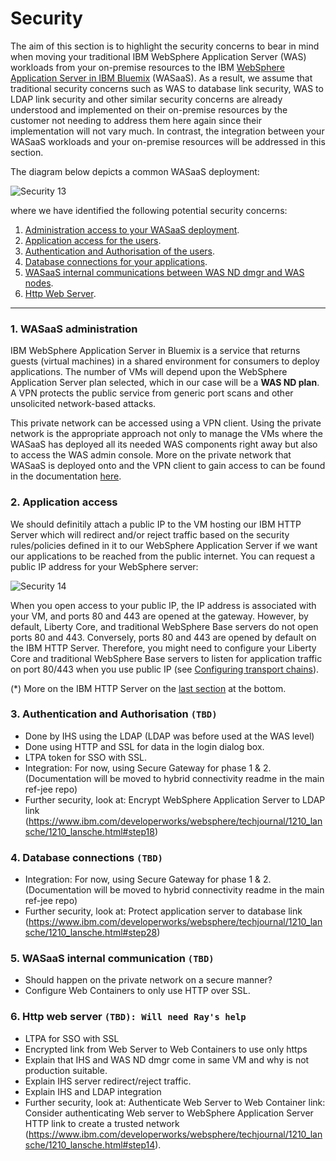 # Security

The aim of this section is to highlight the security concerns to bear in mind when moving your traditional IBM WebSphere Application Server (WAS) workloads from your on-premise resources to the IBM [WebSphere Application Server in IBM Bluemix](https://console.bluemix.net/docs/services/ApplicationServeronCloud/index.html#getting_started) (WASaaS). As a result, we assume that traditional security concerns such as WAS to database link security, WAS to LDAP link security and other similar security concerns are already understood and implemented on their on-premise resources by the customer not needing to address them here again since their implementation will not vary much. In contrast, the integration between your WASaaS workloads and your on-premise resources will be addressed in this section.

The diagram below depicts a common WASaaS deployment:

![Security 13](https://github.com/ibm-cloud-architecture/refarch-jee/raw/master/static/imgs/Security/Security13.png)

where we have identified the following potential security concerns:
 
1. [Administration access to your WASaaS deployment](#1-wasaas-administration).
2. [Application access for the users](#2-application-access).
3. [Authentication and Authorisation of the users](#3-authentication-and-authorisation).
4. [Database connections for your applications](#4-database-connections).
5. [WASaaS internal communications between WAS ND dmgr and WAS nodes](#5-wasaas-internal-communication).
6. [Http Web Server](#6-http-web-server).

---------------------------------------------------

### 1. WASaaS administration

IBM WebSphere Application Server in Bluemix is a service that returns guests (virtual machines) in a shared environment for consumers to deploy applications. The number of VMs will depend upon the WebSphere Application Server plan selected, which in our case will be a **WAS ND plan**. A VPN protects the public service from generic port scans and other unsolicited network-based attacks.

This private network can be accessed using a VPN client. Using the private network is the appropriate approach not only to manage the VMs where the WASaaS has deployed all its needed WAS components right away but also to access the WAS admin console. More on the private network that WASaaS is deployed onto and the VPN client to gain access to can be found in the documentation [here](https://console.bluemix.net/docs/services/ApplicationServeronCloud/networkEnvironment.html#networkEnvironment).

### 2. Application access

We should definitily attach a public IP to the VM hosting our IBM HTTP Server which will redirect and/or reject traffic based on the security rules/policies defined in it to our WebSphere Application Server if we want our applications to be reached from the public internet. You can request a public IP address for your WebSphere server:

![Security 14](https://github.com/ibm-cloud-architecture/refarch-jee/raw/master/static/imgs/Security/Security14.png)

When you open access to your public IP, the IP address is associated with your VM, and ports 80 and 443 are opened at the gateway. However, by default, Liberty Core, and traditional WebSphere Base servers do not open ports 80 and 443. Conversely, ports 80 and 443 are opened by default on the IBM HTTP Server. Therefore, you might need to configure your Liberty Core and traditional WebSphere Base servers to listen for application traffic on port 80/443 when you use public IP (see [Configuring transport chains](https://www.ibm.com/support/knowledgecenter/SSEQTP_8.5.5/com.ibm.websphere.nd.doc/ae/trun_chain_transport.html)).

(\*) More on the IBM HTTP Server on the [last section](#6-http-web-server) at the bottom.

### 3. Authentication and Authorisation `(TBD)`

  * Done by IHS using the LDAP (LDAP was before used at the WAS level)
  * Done using HTTP and SSL for data in the login dialog box.
  * LTPA token for SSO with SSL.
  * Integration: For now, using Secure Gateway for phase 1 & 2. (Documentation will be moved to hybrid connectivity readme in the main ref-jee repo)
  * Further security, look at: Encrypt WebSphere Application Server to LDAP link (https://www.ibm.com/developerworks/websphere/techjournal/1210_lansche/1210_lansche.html#step18)

### 4. Database connections `(TBD)`

  * Integration: For now, using Secure Gateway for phase 1 & 2. (Documentation will be moved to hybrid connectivity readme in the main ref-jee repo)
  * Further security, look at: Protect application server to database link (https://www.ibm.com/developerworks/websphere/techjournal/1210_lansche/1210_lansche.html#step28)

### 5. WASaaS internal communication `(TBD)`

  * Should happen on the private network on a secure manner?
  * Configure Web Containers to only use HTTP over SSL.

### 6. Http web server `(TBD): Will need Ray's help`

  * LTPA for SSO with SSL
  * Encrypted link from Web Server to Web Containers to use only https
  * Explain that IHS and WAS ND dmgr come in same VM and why is not production suitable.
  * Explain IHS server redirect/reject traffic.
  * Explain IHS and LDAP integration
  * Further security, look at: Authenticate Web Server to Web Container link: Consider authenticating Web server to WebSphere Application Server HTTP link to create a trusted network (https://www.ibm.com/developerworks/websphere/techjournal/1210_lansche/1210_lansche.html#step14).
